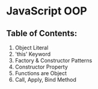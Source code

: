 # JavaScript OOP

## Table of Contents:

1. Object Literal
2. 'this' Keyword
3. Factory & Constructor Patterns
4. Constructor Property
5. Functions are Object
6. Call, Apply, Bind Method
